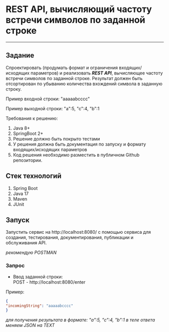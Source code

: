# REST API, вычисляющий частоту встречи символов по заданной строке
***
## Задание ##

Спроектировать (продумать формат и ограничения входящих/исходящих параметров) и реализовать ***REST API***,
вычисляющее частоту встречи символов по заданной строке. Результат должен быть отсортирован по убыванию количества
вхождений символа в заданную строку.

Пример входной строки: "aaaaabcccc"

Пример выходной строки: "a":5, "c":4, "b":1

Требования к решению:
1. Java 8+
2. SpringBoot 2+
3. Решение должно быть покрыто тестами
4. У решения должна быть документация по запуску и формату входящих/исходящих параметров
5. Код решения необходимо разместить в публичном Github репозитории.

## Стек технологий
1. Spring Boot
2. Java 17
3. Maven
4. JUnit


## Запуск
Запустить сервис на http://localhost:8080/ с помощью сервиса для создания, тестирования, документирования, публикации и обслуживания API.


*рекомендую POSTMAN*

### Запрос
- Ввод заданной строки:    
POST - http://localhost:8080/enter


Пример:
```JSON
{
"incomingString": "aaaaabcccc"
}
```

*для получения результата в формате: "a":5, "c":4, "b":1 в теле ответа меняем JSON на TEXT*


   


